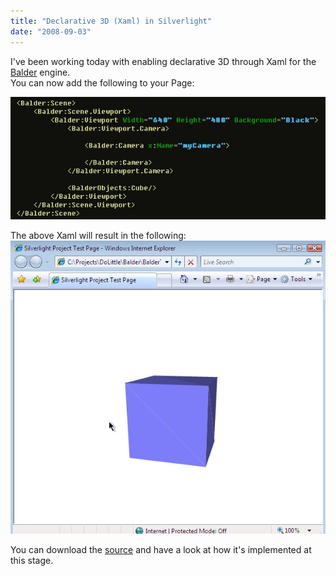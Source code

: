 ```yaml
---
title: "Declarative 3D (Xaml) in Silverlight"
date: "2008-09-03"
---
```


I've been working today with enabling declarative 3D through Xaml for the [Balder](http://www.codeplex.com/Balder) engine.  
You can now add the following to your Page:  
  
![](images/moz-screenshot-31.jpg)  
  
The above Xaml will result in the following:  
![](images/moz-screenshot-41.jpg)  
  
You can download the [source](http://www.codeplex.com/Balder/SourceControl/ListDownloadableCommits.aspx) and have a look at how it's implemented at this stage.
